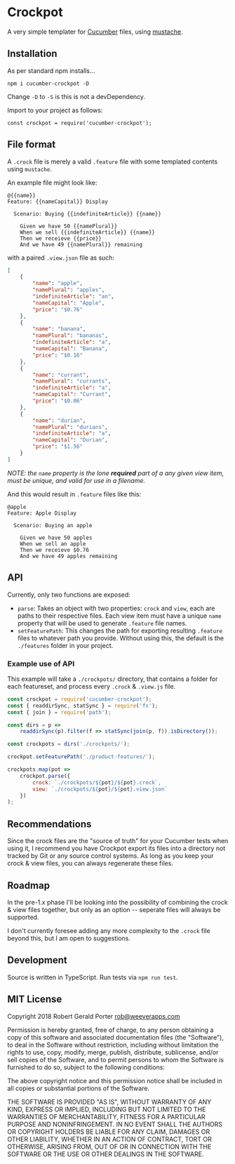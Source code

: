 # Crockpot

A very simple templater for [Cucumber](https://cucumber.io/) files, using [mustache](https://www.npmjs.com/package/mustache).

## Installation

As per standard npm installs...

```
npm i cucumber-crockpot -D
```

Change `-D` to `-S` is this is not a devDependency.

Import to your project as follows:

```
const crockpot = require('cucumber-crockpot');
```

## File format

A `.crock` file is merely a valid `.feature` file with some templated contents using `mustache`.

An example file might look like:

```
@{{name}}
Feature: {{nameCapital}} Display

  Scenario: Buying {{indefiniteArticle}} {{name}}

    Given we have 50 {{namePlural}}
    When we sell {{indefiniteArticle}} {{name}}
    Then we receieve {{price}}
    And we have 49 {{namePlural}} remaining
```

with a paired `.view.json` file as such:

```json
[
    {
        "name": "apple",
        "namePlural": "apples",
        "indefiniteArticle": "an",
        "nameCapital": "Apple",
        "price": "$0.76"
    },
    {
        "name": "banana",
        "namePlural": "bananas",
        "indefiniteArticle": "a",
        "nameCapital": "Banana",
        "price": "$0.16"
    },
    {
        "name": "currant",
        "namePlural": "currants",
        "indefiniteArticle": "a",
        "nameCapital": "Currant",
        "price": "$0.06"
    },
    {
        "name": "durian",
        "namePlural": "durians",
        "indefiniteArticle": "a",
        "nameCapital": "Durian",
        "price": "$1.56"
    }
]
```

_NOTE: the `name` property is the lone **required** part of a any given view item, must be unique, and valid for use in a filename._

And this would result in `.feature` files like this:

```
@apple
Feature: Apple Display

  Scenario: Buying an apple

    Given we have 50 apples
    When we sell an apple
    Then we receieve $0.76
    And we have 49 apples remaining
```

## API

Currently, only two functions are exposed:

 * `parse`: Takes an object with two properties: `crock` and `view`, each are paths to their respective files. Each view item must have a unique `name` property that will be used to generate `.feature` file names.
 * `setFeaturePath`: This changes the path for exporting resulting `.feature` files to whatever path you provide. Without using this, the default is the `./features` folder in your project.

### Example use of API

This example will take a `./crockpots/` directory, that contains a folder for each featureset, and process every `.crock` & `.view.js` file.

```js
const crockpot = require('cucumber-crockpot');
const { readdirSync, statSync } = require('fs');
const { join } = require('path');

const dirs = p =>
    readdirSync(p).filter(f => statSync(join(p, f)).isDirectory());

const crockpots = dirs('./crockpots/');

crockpot.setFeaturePath('./product-features/');

crockpots.map(pot =>
    crockpot.parse({
        crock: `./crockpots/${pot}/${pot}.crock`,
        view: `./crockpots/${pot}/${pot}.view.json`
    })
);
```

## Recommendations

Since the crock files are the "source of truth" for your Cucumber tests when using it, I recommend you have Crockpot export its files into a directory not tracked by Git or any source control systems. As long as you keep your crock & view files, you can always regenerate these files.

## Roadmap

In the pre-1.x phase I'll be looking into the possibility of combining the crock & view files together, but only as an option -- seperate files will always be supported.

I don't currently foresee adding any more complexity to the `.crock` file beyond this, but I am open to suggestions.

## Development

Source is written in TypeScript. Run tests via `npm run test`.

## MIT License

Copyright 2018 Robert Gerald Porter <rob@weeverapps.com>

Permission is hereby granted, free of charge, to any person obtaining a copy of this software and associated documentation files (the "Software"), to deal in the Software without restriction, including without limitation the rights to use, copy, modify, merge, publish, distribute, sublicense, and/or sell copies of the Software, and to permit persons to whom the Software is furnished to do so, subject to the following conditions:

The above copyright notice and this permission notice shall be included in all copies or substantial portions of the Software.

THE SOFTWARE IS PROVIDED "AS IS", WITHOUT WARRANTY OF ANY KIND, EXPRESS OR IMPLIED, INCLUDING BUT NOT LIMITED TO THE WARRANTIES OF MERCHANTABILITY, FITNESS FOR A PARTICULAR PURPOSE AND NONINFRINGEMENT. IN NO EVENT SHALL THE AUTHORS OR COPYRIGHT HOLDERS BE LIABLE FOR ANY CLAIM, DAMAGES OR OTHER LIABILITY, WHETHER IN AN ACTION OF CONTRACT, TORT OR OTHERWISE, ARISING FROM, OUT OF OR IN CONNECTION WITH THE SOFTWARE OR THE USE OR OTHER DEALINGS IN THE SOFTWARE.